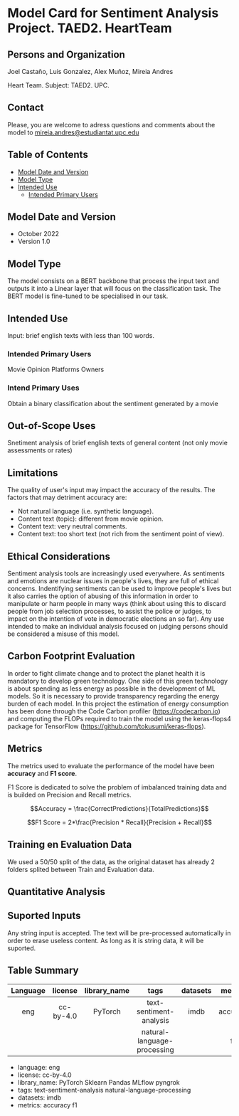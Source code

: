 # Model Card for Sentiment Analysis Project. TAED2. HeartTeam

## Persons and Organization
Joel Castaño, Luis Gonzalez, Alex Muñoz, Mireia Andres


Heart Team. Subject: TAED2. UPC.

## Contact

Please, you are welcome to adress questions and comments about the model to mireia.andres@estudiantat.upc.edu

## Table of Contents
- [Model Date and Version](#model-date-and-version)
- [Model Type](#model-type)
- [Intended Use](#intended-use)
  - [Intended Primary Users](#intended-primary-users)


## Model Date and Version

- October 2022
- Version 1.0

## Model Type

The model consists on a BERT backbone that process the input text and outputs it into a Linear layer that will focus on the classification task. The BERT model is fine-tuned to be specialised in our task.

## Intended Use

Input: brief english texts with less than 100 words.

### Intended Primary Users

Movie Opinion Platforms Owners

### Intend Primary Uses

Obtain a binary classification about the sentiment generated by a movie 

## Out-of-Scope Uses

Snetiment analysis of brief english texts of general content (not only movie assessments or rates)

## Limitations

The quality of user's input may impact the accuracy of the results. The factors that may detriment accuracy are:

- Not natural language (i.e. synthetic language).
- Content text (topic): different from movie opinion.
- Content text: very neutral comments.
- Content text: too short text (not rich from the sentiment point of view).

## Ethical Considerations

Sentiment analysis tools are increasingly used everywhere. As sentiments and emotions are nuclear issues in people's lives, they are full of ethical concerns. Indentifying sentiments can be used to improve people's lives but it also carries the option of abusing of this information in order to manipulate or harm people in many ways (think about using this to discard people from job selection processes, to assist the police or judges, to impact on the intention of vote in democratic elections an so far). Any use intended to make an individual analysis focused on judging persons should be considered a misuse of this model.


## Carbon Footprint Evaluation

In order to fight climate change and to protect the planet health it is mandatory to develop green technology. One side of this green technology is about spending as less energy as possible in the development of ML models. So it is necessary to provide transparency regarding the energy burden of each model. In this project the estimation of energy consumption has been done through the Code Carbon profiler (https://codecarbon.io) and computing the FLOPs required to train the model using the keras-flops4 package for TensorFlow (https://github.com/tokusumi/keras-flops).

## Metrics

The metrics used to evaluate the performance of the model have been **accuracy** and **F1 score**.

F1 Score is dedicated to solve the problem of imbalanced training data and is builded on Precision and Recall metrics.

$$Accuracy = \frac{CorrectPredictions}{TotalPredictions}$$

$$F1  Score = 2*\frac{Precision * Recall}{Precision + Recall}$$

## Training en Evaluation Data

We used a 50/50 split of the data, as the original dataset has already 2 folders splited between Train and Evaluation data.

## Quantitative Analysis

## Suported Inputs

Any string input is accepted. The text will be pre-processed automatically in order to erase useless content. As long as it is string data, it will be suported.

## Table Summary

| Language | license   | library_name | tags                       | datasets | metrics |
| :------: | :-----:   | :-----:      | :------:                   |:--------:|:------: |
| eng      | cc-by-4.0 | PyTorch      | text-sentiment-analysis    |  imdb    |accuracy |
|          |           |              |natural-language-processing |          |f1       |


- language:
eng
- license: 
cc-by-4.0
- library_name: 
PyTorch
Sklearn
Pandas
MLflow
pyngrok
- tags:
text-sentiment-analysis
natural-language-processing
- datasets:
imdb
- metrics:
accuracy
f1

